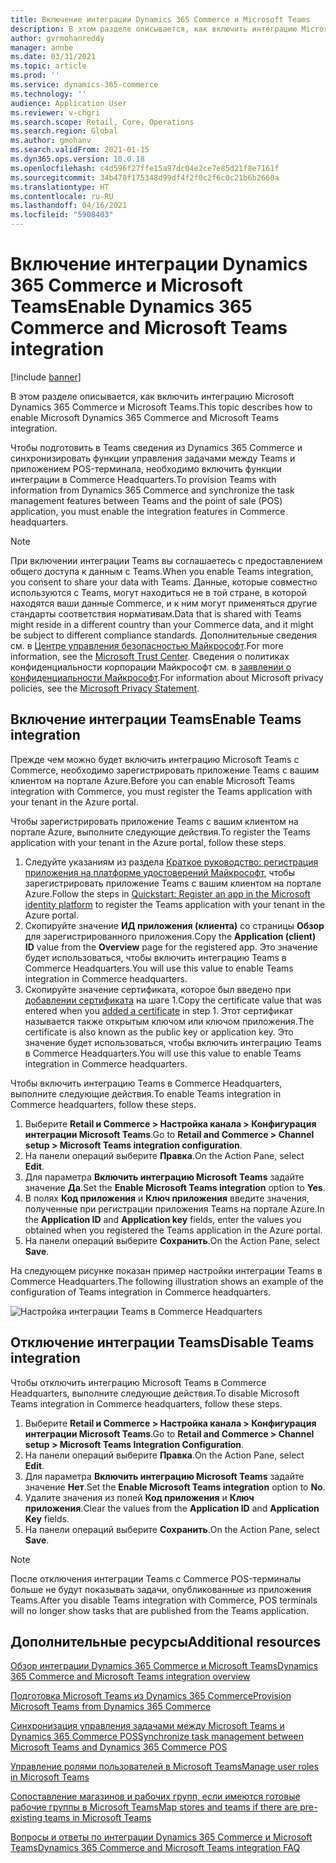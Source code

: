 ```yaml
---
title: Включение интеграции Dynamics 365 Commerce и Microsoft Teams
description: В этом разделе описывается, как включить интеграцию Microsoft Dynamics 365 Commerce и Microsoft Teams.
author: gvrmohanreddy
manager: annbe
ms.date: 03/31/2021
ms.topic: article
ms.prod: ''
ms.service: dynamics-365-commerce
ms.technology: ''
audience: Application User
ms.reviewer: v-chgri
ms.search.scope: Retail, Core, Operations
ms.search.region: Global
ms.author: gmohanv
ms.search.validFrom: 2021-01-15
ms.dyn365.ops.version: 10.0.18
ms.openlocfilehash: c4d596f27ffe15a97dc04e2ce7e85d21f8e7161f
ms.sourcegitcommit: 34b478f175348d99df4f2f0c2f6c0c21b6b2660a
ms.translationtype: HT
ms.contentlocale: ru-RU
ms.lasthandoff: 04/16/2021
ms.locfileid: "5908403"
---
```

# <a name="enable-dynamics-365-commerce-and-microsoft-teams-integration"></a><span data-ttu-id="7432f-103">Включение интеграции Dynamics 365 Commerce и Microsoft Teams</span><span class="sxs-lookup"><span data-stu-id="7432f-103">Enable Dynamics 365 Commerce and Microsoft Teams integration</span></span>

[!include [banner](includes/banner.md)]

<span data-ttu-id="7432f-104">В этом разделе описывается, как включить интеграцию Microsoft Dynamics 365 Commerce и Microsoft Teams.</span><span class="sxs-lookup"><span data-stu-id="7432f-104">This topic describes how to enable Microsoft Dynamics 365 Commerce and Microsoft Teams integration.</span></span>

<span data-ttu-id="7432f-105">Чтобы подготовить в Teams сведения из Dynamics 365 Commerce и синхронизировать функции управления задачами между Teams и приложением POS-терминала, необходимо включить функции интеграции в Commerce Headquarters.</span><span class="sxs-lookup"><span data-stu-id="7432f-105">To provision Teams with information from Dynamics 365 Commerce and synchronize the task management features between Teams and the point of sale (POS) application, you must enable the integration features in Commerce headquarters.</span></span>

> [!NOTE]
> <span data-ttu-id="7432f-106">При включении интеграции Teams вы соглашаетесь с предоставлением общего доступа к данным с Teams.</span><span class="sxs-lookup"><span data-stu-id="7432f-106">When you enable Teams integration, you consent to share your data with Teams.</span></span> <span data-ttu-id="7432f-107">Данные, которые совместно используются с Teams, могут находиться не в той стране, в которой находятся ваши данные Commerce, и к ним могут применяться другие стандарты соответствия нормативам.</span><span class="sxs-lookup"><span data-stu-id="7432f-107">Data that is shared with Teams might reside in a different country than your Commerce data, and it might be subject to different compliance standards.</span></span> <span data-ttu-id="7432f-108">Дополнительные сведения см. в [Центре управления безопасностью Майкрософт](https://www.microsoft.com/trust-center).</span><span class="sxs-lookup"><span data-stu-id="7432f-108">For more information, see the [Microsoft Trust Center](https://www.microsoft.com/trust-center).</span></span> <span data-ttu-id="7432f-109">Сведения о политиках конфиденциальности корпорации Майкрософт см. в [заявлении о конфиденциальности Майкрософт](https://aka.ms/privacy).</span><span class="sxs-lookup"><span data-stu-id="7432f-109">For information about Microsoft privacy policies, see the [Microsoft Privacy Statement](https://aka.ms/privacy).</span></span>

## <a name="enable-teams-integration"></a><span data-ttu-id="7432f-110">Включение интеграции Teams</span><span class="sxs-lookup"><span data-stu-id="7432f-110">Enable Teams integration</span></span>

<span data-ttu-id="7432f-111">Прежде чем можно будет включить интеграцию Microsoft Teams с Commerce, необходимо зарегистрировать приложение Teams с вашим клиентом на портале Azure.</span><span class="sxs-lookup"><span data-stu-id="7432f-111">Before you can enable Microsoft Teams integration with Commerce, you must register the Teams application with your tenant in the Azure portal.</span></span>

<span data-ttu-id="7432f-112">Чтобы зарегистрировать приложение Teams с вашим клиентом на портале Azure, выполните следующие действия.</span><span class="sxs-lookup"><span data-stu-id="7432f-112">To register the Teams application with your tenant in the Azure portal, follow these steps.</span></span>

1. <span data-ttu-id="7432f-113">Следуйте указаниям из раздела [Краткое руководство: регистрация приложения на платформе удостоверений Майкрософт](https://docs.microsoft.com/azure/active-directory/develop/quickstart-register-app), чтобы зарегистрировать приложение Teams с вашим клиентом на портале Azure.</span><span class="sxs-lookup"><span data-stu-id="7432f-113">Follow the steps in [Quickstart: Register an app in the Microsoft identity platform](https://docs.microsoft.com/azure/active-directory/develop/quickstart-register-app) to register the Teams application with your tenant in the Azure portal.</span></span>
1. <span data-ttu-id="7432f-114">Скопируйте значение **ИД приложения (клиента)** со страницы **Обзор** для зарегистрированного приложения.</span><span class="sxs-lookup"><span data-stu-id="7432f-114">Copy the **Application (client) ID** value from the **Overview** page for the registered app.</span></span> <span data-ttu-id="7432f-115">Это значение будет использоваться, чтобы включить интеграцию Teams в Commerce Headquarters.</span><span class="sxs-lookup"><span data-stu-id="7432f-115">You will use this value to enable Teams integration in Commerce headquarters.</span></span>
1. <span data-ttu-id="7432f-116">Скопируйте значение сертификата, которое был введено при [добавлении сертификата](https://docs.microsoft.com/azure/active-directory/develop/quickstart-register-app#add-a-certificate) на шаге 1.</span><span class="sxs-lookup"><span data-stu-id="7432f-116">Copy the certificate value that was entered when you [added a certificate](https://docs.microsoft.com/azure/active-directory/develop/quickstart-register-app#add-a-certificate) in step 1.</span></span> <span data-ttu-id="7432f-117">Этот сертификат называется также открытым ключом или ключом приложения.</span><span class="sxs-lookup"><span data-stu-id="7432f-117">The certificate is also known as the public key or application key.</span></span> <span data-ttu-id="7432f-118">Это значение будет использоваться, чтобы включить интеграцию Teams в Commerce Headquarters.</span><span class="sxs-lookup"><span data-stu-id="7432f-118">You will use this value to enable Teams integration in Commerce headquarters.</span></span>

<span data-ttu-id="7432f-119">Чтобы включить интеграцию Teams в Commerce Headquarters, выполните следующие действия.</span><span class="sxs-lookup"><span data-stu-id="7432f-119">To enable Teams integration in Commerce headquarters, follow these steps.</span></span>

1. <span data-ttu-id="7432f-120">Выберите **Retail и Commerce \> Настройка канала \> Конфигурация интеграции Microsoft Teams**.</span><span class="sxs-lookup"><span data-stu-id="7432f-120">Go to **Retail and Commerce \> Channel setup \> Microsoft Teams integration configuration**.</span></span>
1. <span data-ttu-id="7432f-121">На панели операций выберите **Правка**.</span><span class="sxs-lookup"><span data-stu-id="7432f-121">On the Action Pane, select **Edit**.</span></span>
1. <span data-ttu-id="7432f-122">Для параметра **Включить интеграцию Microsoft Teams** задайте значение **Да**.</span><span class="sxs-lookup"><span data-stu-id="7432f-122">Set the **Enable Microsoft Teams integration** option to **Yes**.</span></span>
1. <span data-ttu-id="7432f-123">В полях **Код приложения** и **Ключ приложения** введите значения, полученные при регистрации приложения Teams на портале Azure.</span><span class="sxs-lookup"><span data-stu-id="7432f-123">In the **Application ID** and **Application key** fields, enter the values you obtained when you registered the Teams application in the Azure portal.</span></span>
1. <span data-ttu-id="7432f-124">На панели операций выберите **Сохранить**.</span><span class="sxs-lookup"><span data-stu-id="7432f-124">On the Action Pane, select **Save**.</span></span>

<span data-ttu-id="7432f-125">На следующем рисунке показан пример настройки интеграции Teams в Commerce Headquarters.</span><span class="sxs-lookup"><span data-stu-id="7432f-125">The following illustration shows an example of the configuration of Teams integration in Commerce headquarters.</span></span>

![Настройка интеграции Teams в Commerce Headquarters](media/D365-Commerce-Microsoft-Teams-Configuration_with_disclaimer.png)

## <a name="disable-teams-integration"></a><span data-ttu-id="7432f-127">Отключение интеграции Teams</span><span class="sxs-lookup"><span data-stu-id="7432f-127">Disable Teams integration</span></span>

<span data-ttu-id="7432f-128">Чтобы отключить интеграцию Microsoft Teams в Commerce Headquarters, выполните следующие действия.</span><span class="sxs-lookup"><span data-stu-id="7432f-128">To disable Microsoft Teams integration in Commerce headquarters, follow these steps.</span></span>

1. <span data-ttu-id="7432f-129">Выберите **Retail и Commerce \> Настройка канала \> Конфигурация интеграции Microsoft Teams**.</span><span class="sxs-lookup"><span data-stu-id="7432f-129">Go to **Retail and Commerce \> Channel setup \> Microsoft Teams Integration Configuration**.</span></span>
1. <span data-ttu-id="7432f-130">На панели операций выберите **Правка**.</span><span class="sxs-lookup"><span data-stu-id="7432f-130">On the Action Pane, select **Edit**.</span></span>
3. <span data-ttu-id="7432f-131">Для параметра **Включить интеграцию Microsoft Teams** задайте значение **Нет**.</span><span class="sxs-lookup"><span data-stu-id="7432f-131">Set the **Enable Microsoft Teams integration** option to **No**.</span></span>
4. <span data-ttu-id="7432f-132">Удалите значения из полей **Код приложения** и **Ключ приложения**.</span><span class="sxs-lookup"><span data-stu-id="7432f-132">Clear the values from the **Application ID** and **Application Key** fields.</span></span>
1. <span data-ttu-id="7432f-133">На панели операций выберите **Сохранить**.</span><span class="sxs-lookup"><span data-stu-id="7432f-133">On the Action Pane, select **Save**.</span></span>

> [!NOTE]
> <span data-ttu-id="7432f-134">После отключения интеграции Teams с Commerce POS-терминалы больше не будут показывать задачи, опубликованные из приложения Teams.</span><span class="sxs-lookup"><span data-stu-id="7432f-134">After you disable Teams integration with Commerce, POS terminals will no longer show tasks that are published from the Teams application.</span></span>

## <a name="additional-resources"></a><span data-ttu-id="7432f-135">Дополнительные ресурсы</span><span class="sxs-lookup"><span data-stu-id="7432f-135">Additional resources</span></span>

[<span data-ttu-id="7432f-136">Обзор интеграции Dynamics 365 Commerce и Microsoft Teams</span><span class="sxs-lookup"><span data-stu-id="7432f-136">Dynamics 365 Commerce and Microsoft Teams integration overview</span></span>](commerce-teams-integration.md)

[<span data-ttu-id="7432f-137">Подготовка Microsoft Teams из Dynamics 365 Commerce</span><span class="sxs-lookup"><span data-stu-id="7432f-137">Provision Microsoft Teams from Dynamics 365 Commerce</span></span>](provision-teams-from-commerce.md)

[<span data-ttu-id="7432f-138">Синхронизация управления задачами между Microsoft Teams и Dynamics 365 Commerce POS</span><span class="sxs-lookup"><span data-stu-id="7432f-138">Synchronize task management between Microsoft Teams and Dynamics 365 Commerce POS</span></span>](synchronize-tasks-teams-pos.md)

[<span data-ttu-id="7432f-139">Управление ролями пользователей в Microsoft Teams</span><span class="sxs-lookup"><span data-stu-id="7432f-139">Manage user roles in Microsoft Teams</span></span>](manage-user-roles-teams.md)

[<span data-ttu-id="7432f-140">Сопоставление магазинов и рабочих групп, если имеются готовые рабочие группы в Microsoft Teams</span><span class="sxs-lookup"><span data-stu-id="7432f-140">Map stores and teams if there are pre-existing teams in Microsoft Teams</span></span>](map-stores-existing-teams.md)

[<span data-ttu-id="7432f-141">Вопросы и ответы по интеграции Dynamics 365 Commerce и Microsoft Teams</span><span class="sxs-lookup"><span data-stu-id="7432f-141">Dynamics 365 Commerce and Microsoft Teams integration FAQ</span></span>](teams-integration-faq.md)
